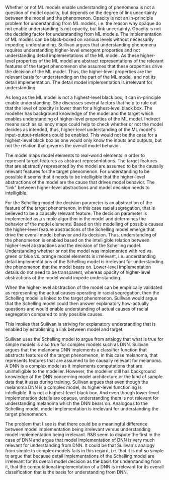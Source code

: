 Whether or not ML models enable understanding of phenomena is not a question of model opacity, but depends on the degree of link uncertainty between the model and the phenomenon. Opacity is not an in-principle problem for understanding from ML models, i.e. the reason why opaque do not enable understanding is not opacity, but link uncertainty.
Opacity is not the deciding factor for understanding from ML models. The implementation of ML models can be black-boxed on various levels without necessarily impeding understanding. 
Sullivan argues that understanding phenomena requires understanding higher-level emergent properties and not understanding detail implementations of the ML model. As these higher-level properties of the ML model are abstract representations of the relevant features of the target phenomenon she assumes that these properties drive the decision of the ML model. Thus, the higher-level properties are the relevant basis for understanding on the part of the ML model, and not its detail implementation. The detail model implementation is irrelevant for understanding.

As long as the ML model is not a highest-level black box, it can in-principle enable understanding. She discusses several factors that help to rule out that the level of opacity is lower than for a highest-level black box. The modeller has background knowledge of the model and the target which enables understanding of higher-level properties of the ML model. Indirect means such as saliency maps could help to check whether or not the model decides as intended, thus, higher-level understanding of the ML model's input-output-relations could be enabled. This would not be the case for a highest-level black box as one would only know the inputs and outputs, but not the relation that governs the overall model behavior. 

The model maps model elements to real-world elements in order to represent target features as abstract representations. The target features that are abstractly represented by the model are assumed to be the causally relevant features for the target phenomenon. For understanding to be possible it seems that it needs to be intelligible that the higher-level abstractions of the model are the cause that drives model behavior. The "link" between higher-level abstractions and model decision needs to intelligible.

For the Schelling model the decision parameter is an abstraction of the feature of the target phenomenon, in this case racial segregation, that is believed to be a causally relevant feature. The decision parameter is implemented as a simple algorithm in the model and determines the behavior of the model elements. Based on this modelling of possible causes the higher-level feature abstractions of the Schelling model emerge that drive the overall model behavior and its decision. Thus, understanding of the phenomenon is enabled based on the intelligible relation between higher-level abstractions and the decision of the Schelling model. Understanding whether or not the model was implemented with red vs. green or blue vs. orange model elements is irrelevant, i.e. understanding detail implementations of the Schelling model is irrelevant for understanding the phenomenon that the model bears on. Lower-level implementation details do not need to be transparent, whereas opacity of higher-level abstractions of the model would impede understanding. 

When the higher-level abstraction of the model can be empirically validated as representing the actual causes operating in racial segregation, then the Schelling model is linked to the target phenomenon. Sullivan would argue that the Schelling model could then answer explanatory how-actually questions and would enable understanding of actual causes of racial segregation compared to only possible causes. 

This implies that Sullivan is striving for explanatory understanding that is enabled by establishing a link between model and target. 

Sullivan uses the Schelling model to argue from analogy that what is true for simple models is also true for complex models such as DNN. 
Sullivan argues that the melanoma DNN implements a classifier function that abstracts features of the target phenomenon, in this case melanoma, that represents features that are assumed to be causally relevant for melanoma. A DNN is a complex model as it implements computations that are unintelligible to the modeller. However, the modeller still has background knowledge of the DNN concerning model architecture or the kind of sample data that it uses during training. 
Sullivan argues that even though the melanoma DNN is a complex model, its higher-level functioning is intelligible. It is not a highest-level black box. And even though lower-level implementation details are opaque, understanding them is not relevant for understanding melanoma which the DNN bears on. 
Analogous to the Schelling model, model implementation is irrelevant for understanding the target phenomenon. 

The problem that I see is that there could be a meaningful difference between model implementation being irrelevant versus understanding model implementation being irrelevant. R&B seem to dispute the first in the case of DNN and argue that model implementation of DNN is very much relevant for understanding from DNN. It could be that Sullivan's analogy from simple to complex models fails in this regard, i.e. that it is not so simple to argue that because detail implementations of the Schelling model are irrelevant for its overall model decision as the basis for understanding from it, that the computational implementation of a DNN is irrelevant for its overall classification that is the basis for understanding from DNN.

